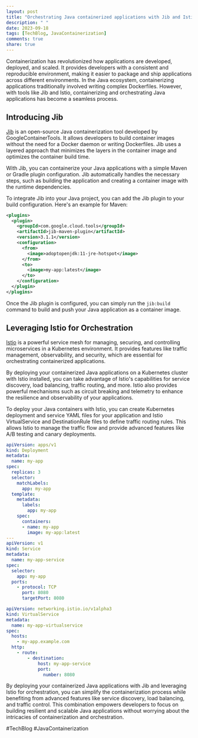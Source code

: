 ```yaml
---
layout: post
title: "Orchestrating Java containerized applications with Jib and Istio"
description: " "
date: 2023-09-18
tags: [TechBlog, JavaContainerization]
comments: true
share: true
---
```


Containerization has revolutionized how applications are developed, deployed, and scaled. It provides developers with a consistent and reproducible environment, making it easier to package and ship applications across different environments. In the Java ecosystem, containerizing applications traditionally involved writing complex Dockerfiles. However, with tools like Jib and Istio, containerizing and orchestrating Java applications has become a seamless process.

## Introducing Jib

[Jib](https://github.com/GoogleContainerTools/jib) is an open-source Java containerization tool developed by GoogleContainerTools. It allows developers to build container images without the need for a Docker daemon or writing Dockerfiles. Jib uses a layered approach that minimizes the layers in the container image and optimizes the container build time.

With Jib, you can containerize your Java applications with a simple Maven or Gradle plugin configuration. Jib automatically handles the necessary steps, such as building the application and creating a container image with the runtime dependencies.

To integrate Jib into your Java project, you can add the Jib plugin to your build configuration. Here's an example for Maven:

```xml
<plugins>
  <plugin>
    <groupId>com.google.cloud.tools</groupId>
    <artifactId>jib-maven-plugin</artifactId>
    <version>3.1.1</version>
    <configuration>
      <from>
        <image>adoptopenjdk:11-jre-hotspot</image>
      </from>
      <to>
        <image>my-app:latest</image>
      </to>
    </configuration>
  </plugin>
</plugins>
```

Once the Jib plugin is configured, you can simply run the `jib:build` command to build and push your Java application as a container image.

## Leveraging Istio for Orchestration

[Istio](https://istio.io/) is a powerful service mesh for managing, securing, and controlling microservices in a Kubernetes environment. It provides features like traffic management, observability, and security, which are essential for orchestrating containerized applications.

By deploying your containerized Java applications on a Kubernetes cluster with Istio installed, you can take advantage of Istio's capabilities for service discovery, load balancing, traffic routing, and more. Istio also provides powerful mechanisms such as circuit breaking and telemetry to enhance the resilience and observability of your applications.

To deploy your Java containers with Istio, you can create Kubernetes deployment and service YAML files for your application and Istio VirtualService and DestinationRule files to define traffic routing rules. This allows Istio to manage the traffic flow and provide advanced features like A/B testing and canary deployments.

```yaml
apiVersion: apps/v1
kind: Deployment
metadata:
  name: my-app
spec:
  replicas: 3
  selector:
    matchLabels:
      app: my-app
  template:
    metadata:
      labels:
        app: my-app
    spec:
      containers:
      - name: my-app
        image: my-app:latest
---
apiVersion: v1
kind: Service
metadata:
  name: my-app-service
spec:
  selector:
    app: my-app
  ports:
    - protocol: TCP
      port: 8080
      targetPort: 8080
```

```yaml
apiVersion: networking.istio.io/v1alpha3
kind: VirtualService
metadata:
  name: my-app-virtualservice
spec:
  hosts:
    - my-app.example.com
  http:
    - route:
        - destination:
            host: my-app-service
            port:
              number: 8080
```

By deploying your containerized Java applications with Jib and leveraging Istio for orchestration, you can simplify the containerization process while benefiting from advanced features like service discovery, load balancing, and traffic control. This combination empowers developers to focus on building resilient and scalable Java applications without worrying about the intricacies of containerization and orchestration.

#TechBlog #JavaContainerization